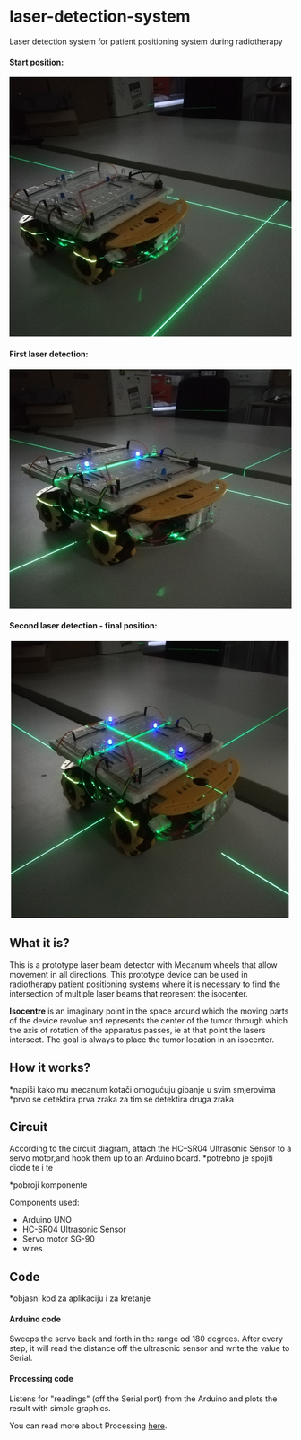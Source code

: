 # laser-detection-system
Laser detection system for patient positioning system during radiotherapy

#### Start position:
![start-position](https://github.com/mateax/laser-detection-system/blob/main/final-prototype/start-position.jpg)

#### First laser detection:
![first-laser-detection](https://github.com/mateax/laser-detection-system/blob/main/final-prototype/first-laser-detection.jpg)

#### Second laser detection - final position:
![second-laser-detection](https://github.com/mateax/laser-detection-system/blob/main/final-prototype/second-laser-detection.jpg)


## What it is?
This is a prototype laser beam detector with Mecanum wheels that allow movement in all directions. This prototype device can be used in radiotherapy patient positioning systems where it is necessary to find the intersection of multiple laser beams that represent the isocenter. 

**Isocentre** is an imaginary point in the space around which the moving parts of the device revolve and represents the center of the tumor
through which the axis of rotation of the apparatus passes, ie at that point the lasers intersect. The goal is always to place the tumor location in an
isocenter.

## How it works?

*napiši kako mu mecanum kotači omogućuju gibanje u svim smjerovima
*prvo se detektira prva zraka za tim se detektira druga zraka


## Circuit
According to the circuit diagram, attach the HC–SR04 Ultrasonic Sensor to a servo motor,and hook them up to an Arduino board. *potrebno je spojiti diode te i te

*pobroji komponente

Components used: 
* Arduino UNO
* HC-SR04 Ultrasonic Sensor
* Servo motor SG-90
* wires 

## Code

*objasni kod za aplikaciju i za kretanje
#### Arduino code
Sweeps the servo back and forth in the range od 180 degrees.
After every step, it will read the distance off the ultrasonic sensor and write the value to Serial.
#### Processing code
Listens for "readings" (off the Serial port) from the Arduino and plots the result with simple graphics.

You can read more about Processing [here](https://processing.org/).
